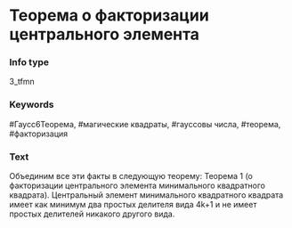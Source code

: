 # Теорема о факторизации центрального элемента
### Info type
3_tfmn
### Keywords
#Гаусс6Теорема, #магические квадраты, #гауссовы числа, #теорема, #факторизация
### Text
Объединим все эти факты в следующую теорему:
Теорема 1 (о факторизации центрального элемента минимального квадратного квадрата). Центральный элемент минимального квадратного квадрата имеет как минимум два простых делителя вида 4k+1 и не имеет простых делителей никакого другого вида.